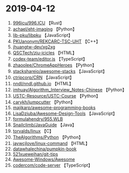 # 2019-04-12

1. [996icu/996.ICU](https://github.com/996icu/996.ICU) 【Rust】
2. [achael/eht-imaging](https://github.com/achael/eht-imaging) 【Python】
3. [lib-pku/libpku](https://github.com/lib-pku/libpku) 【JavaScript】
4. [PKUanonym/REKCARC-TSC-UHT](https://github.com/PKUanonym/REKCARC-TSC-UHT) 【C++】
5. [jhuangtw-dev/xg2xg](https://github.com/jhuangtw-dev/xg2xg) 
6. [QSCTech/zju-icicles](https://github.com/QSCTech/zju-icicles) 【HTML】
7. [codex-team/editor.js](https://github.com/codex-team/editor.js) 【TypeScript】
8. [zhaoolee/ChromeAppHeroes](https://github.com/zhaoolee/ChromeAppHeroes) 【Python】
9. [stackshareio/awesome-stacks](https://github.com/stackshareio/awesome-stacks) 【JavaScript】
10. [ctripcorp/CRN](https://github.com/ctripcorp/CRN) 【JavaScript】
11. [nndl/nndl.github.io](https://github.com/nndl/nndl.github.io) 【HTML】
12. [imhuay/Algorithm_Interview_Notes-Chinese](https://github.com/imhuay/Algorithm_Interview_Notes-Chinese) 【Python】
13. [USTC-Resource/USTC-Course](https://github.com/USTC-Resource/USTC-Course) 【Python】
14. [carykh/jumpcutter](https://github.com/carykh/jumpcutter) 【Python】
15. [majikarp/awesome-programming-books](https://github.com/majikarp/awesome-programming-books) 
16. [LisaDziuba/Awesome-Design-Tools](https://github.com/LisaDziuba/Awesome-Design-Tools) 【JavaScript】
17. [formulahendry/955.WLB](https://github.com/formulahendry/955.WLB) 
18. [Snailclimb/JavaGuide](https://github.com/Snailclimb/JavaGuide) 【Java】
19. [torvalds/linux](https://github.com/torvalds/linux) 【C】
20. [TheAlgorithms/Python](https://github.com/TheAlgorithms/Python) 【Python】
21. [jaywcjlove/linux-command](https://github.com/jaywcjlove/linux-command) 【HTML】
22. [datawhalechina/pumpkin-book](https://github.com/datawhalechina/pumpkin-book) 
23. [521xueweihan/git-tips](https://github.com/521xueweihan/git-tips) 
24. [Awesome-Windows/Awesome](https://github.com/Awesome-Windows/Awesome) 
25. [codercom/code-server](https://github.com/codercom/code-server) 【TypeScript】
